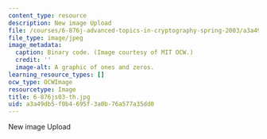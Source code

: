 ```yaml
---
content_type: resource
description: New image Upload
file: /courses/6-876j-advanced-topics-in-cryptography-spring-2003/a3a49db5f0b4695f3a0b76a577a35dd0_6-876js03-th.jpg
file_type: image/jpeg
image_metadata:
  caption: Binary code. (Image courtesy of MIT OCW.)
  credit: ''
  image-alt: A graphic of ones and zeros.
learning_resource_types: []
ocw_type: OCWImage
resourcetype: Image
title: 6-876js03-th.jpg
uid: a3a49db5-f0b4-695f-3a0b-76a577a35dd0
---
```

New image Upload

